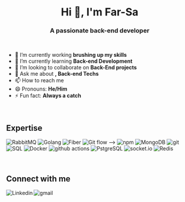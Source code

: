 <h1 align="center">Hi 👋, I'm Far-Sa</h1>
<h3 align="center">A passionate back-end developer</h3>

<br/>


- 🔭 I’m currently working **brushing up my skills**
- 🌱 I’m currently learning **Back-end Development**
- 👯 I’m looking to collaborate on **Back-End projects**
- 💬 Ask me about **, Back-end Techs**
- 📫 How to reach me
- 😄 Pronouns: **He/Him**
- ⚡ Fun fact: **Always a catch**


<br>

## Expertise
<p>
<!--   <img alt="Django" src="https://img.shields.io/static/v1?style=for-the-badge&message=Django&color=000000&logo=Django&logoColor=FFFFFF&label=" />
<img alt="Echo" src="https://img.shields.io/static/v1?style=for-the-badge&message=Echo&color=33333D&logo=Echo&logoColor=FFFFFF&label=" />
  <img alt="gRPC" src="https://img.shields.io/badge/gRPC%20-%236DB33F.svg?&style=flat-square&logo=grpc&logoColor=orange&color=orange" /> -->
  <img alt="RabbitMQ" src="https://img.shields.io/static/v1?style=for-the-badge&message=RabbitMQ&color=FF6600&logo=RabbitMQ&logoColor=FFFFFF&label=" />
  <img alt="Golang" src="https://img.shields.io/badge/-Golang-007ACC?style=flat-square&logo=golang&logoColor=white" />
  <img alt="Fiber" src="https://img.shields.io/static/v1?style=for-the-badge&message=Fiber&color=33333D&logo=Fiber&logoColor=FFFFFF&label=" />
<!--   <img alt="Swagger" src="https://img.shields.io/static/v1?style=for-the-badge&message=Swagger&color=222222&logo=Swagger&logoColor=85EA2D&label=" />
<!--   <img alt="Kafka" src="https://img.shields.io/static/v1?style=for-the-badge&message=Kafka&color=FF6600&logo=Kafka&logoColor=FFFFFF&label=" /> -->
  <img alt="Git flow" src="https://img.shields.io/badge/Git flow%20-%236DB33F.svg?&style=flat-square&logo=git&logoColor=white&color=blue" /> -->
    <img alt="npm" src="https://img.shields.io/badge/-NPM-CB3837?style=flat-square&logo=npm&logoColor=white" />
  <img alt="MongoDB" src="https://img.shields.io/badge/-MongoDB-13aa52?style=flat-square&logo=mongodb&logoColor=white" />
<!--   <img alt="Nodejs" src="https://img.shields.io/static/v1?style=for-the-badge&message=Node.js&color=339933&logo=Node.js&logoColor=FFFFFF&label=" />
  <img alt="Kubernetes" src="https://img.shields.io/badge/-Kubernetes-46a2f1?style=flat-square&logo=kubernetes&logoColor=white" /> -->
    <img alt="git" src="https://img.shields.io/badge/-Git-F05032?style=flat-square&logo=git&logoColor=white" />
  <img alt="SQL" src="https://img.shields.io/badge/-SQL-E10098?style=flat-square&logo=sql&logoColor=white" />
  <img alt="Docker" src="https://img.shields.io/badge/-Docker-46a2f1?style=flat-square&logo=docker&logoColor=white" />
  <img alt="github actions" src="https://img.shields.io/badge/-Github_Actions-2088FF?style=flat-square&logo=github-actions&logoColor=white" />
      <img alt="PstgreSQL" src="https://img.shields.io/static/v1?style=for-the-badge&message=PostgreSQL&color=4169E1&logo=PostgreSQL&logoColor=FFFFFF&label=" />
    <img alt="socket.io" src="https://img.shields.io/badge/-Socket.io-ffffff?style=flat-square&logo=socket.io&logoColor=black" />
    <img alt="Redis" src="https://img.shields.io/badge/-Redis-B02727?style=flat-square&logo=redis&logoColor=white" />
</p>


<br>

## Connect with me

[<img align="left" alt="Linkedin" src="https://img.shields.io/badge/LinkedIn-%230077B5.svg?&style=for-the-badge&logo=telegram&logoColor=white" />](https://www.linkedin.com/in/far-sa/)
[<img align="left" alt="gmail" src="https://img.shields.io/badge/Gmail-%2312100E.svg?&style=for-the-badge&logo=gmail&logoColor=white" />](mailto:f.saddeghi@gmail.com)


<br>
